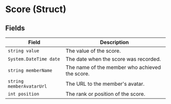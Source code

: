 # Score (Struct)

## Fields

| Field              | Description                                       |
|--------------------|---------------------------------------------------|
| `string value`     | The value of the score.                          |
| `System.DateTime date` | The date when the score was recorded.       |
| `string memberName` | The name of the member who achieved the score.  |
| `string memberAvatarUrl` | The URL to the member's avatar.          |
| `int position`     | The rank or position of the score.              |
